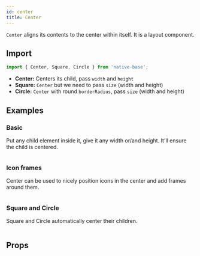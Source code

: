 ```yaml
---
id: center
title: Center
---
```


`Center` aligns its contents to the center within itself. It is a layout component.

## Import

```jsx
import { Center, Square, Circle } from 'native-base';
```

- **Center:** Centers its child, pass `width` and `height`
- **Square:** `Center` but we need to pass `size` (width and height)
- **Circle:** `Center` with round `borderRadius`, pass `size` (width and height)

## Examples

### Basic

Put any child element inside it, give it any width or/and height. It'll ensure the child is centered.

```ComponentSnackPlayer path=components,composites,Center,Basic.tsx

```

### Icon frames

Center can be used to nicely position icons in the center and add frames around them.

```ComponentSnackPlayer path=components,composites,Center,WithIcons.tsx

```

### Square and Circle

Square and Circle automatically center their children.

```ComponentSnackPlayer path=components,composites,Center,SquareCircle.tsx

```

## Props

```ComponentPropTable path=composites,Center,Center.tsx

```

